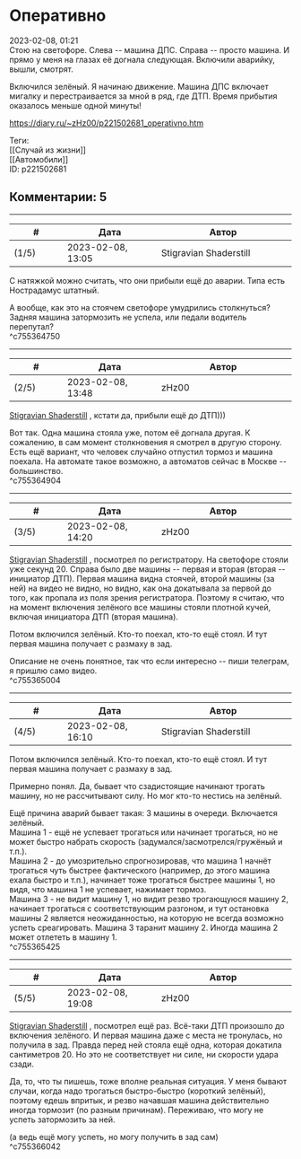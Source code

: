 Оперативно
==========

  
2023-02-08, 01:21  
 Стою на светофоре. Слева -- машина ДПС. Справа -- просто машина. И прямо у меня на глазах её догнала следующая. Включили аварийку, вышли, смотрят.   
   
 Включился зелёный. Я начинаю движение. Машина ДПС включает мигалку и перестраивается за мной в ряд, где ДТП. Время прибытия оказалось меньше одной минуты!   
  
<https://diary.ru/~zHz00/p221502681_operativno.htm>  
  
Теги:  
[[Случай из жизни]]  
[[Автомобили]]  
ID: p221502681  


Комментарии: 5
--------------

  


---



|         #         |              Дата              |                     Автор                     |           ID           |
| --- | --- | --- | --- |
| (1/5) | 2023-02-08, 13:05 | Stigravian Shaderstill | c755364750 |

  
 С натяжкой можно считать, что они прибыли ещё до аварии. Типа есть Нострадамус штатный.   
   
 А вообще, как это на стоячем светофоре умудрились столкнуться? Задняя машина затормозить не успела, или педали водитель перепутал?   
 ^c755364750

---



|         #         |              Дата              |                     Автор                     |           ID           |
| --- | --- | --- | --- |
| (2/5) | 2023-02-08, 13:48 | zHz00 | c755364904 |

  
  [Stigravian Shaderstill](https://stigravian.diary.ru "Science, Death, Rock-n-Roll")  , кстати да, прибыли ещё до ДТП)))   
   
 Вот так. Одна машина стояла уже, потом её догнала другая. К сожалению, в сам момент столкновения я смотрел в другую сторону. Есть ещё вариант, что человек случайно отпустил тормоз и машина поехала. На автомате такое возможно, а автоматов сейчас в Москве -- большинство.   
 ^c755364904

---



|         #         |              Дата              |                     Автор                     |           ID           |
| --- | --- | --- | --- |
| (3/5) | 2023-02-08, 14:20 | zHz00 | c755365004 |

  
  [Stigravian Shaderstill](https://stigravian.diary.ru "Science, Death, Rock-n-Roll")  , посмотрел по регистратору. На светофоре стояли уже секунд 20. Справа было две машины -- первая и вторая (вторая -- инициатор ДТП). Первая машина видна стоячей, второй машины (за ней) на видео не видно, но видно, как она докатывала за первой до того, как пропала из поля зрения регистратора. Поэтому я считаю, что на момент включения зелёного все машины стояли плотной кучей, включая инициатора ДТП (вторая машина).   
   
 Потом включился зелёный. Кто-то поехал, кто-то ещё стоял. И тут первая машина получает с размаху в зад.   
   
 Описание не очень понятное, так что если интересно -- пиши телеграм, я пришлю само видео.   
 ^c755365004

---



|         #         |              Дата              |                     Автор                     |           ID           |
| --- | --- | --- | --- |
| (4/5) | 2023-02-08, 16:10 | Stigravian Shaderstill | c755365425 |

  
  Потом включился зелёный. Кто-то поехал, кто-то ещё стоял. И тут первая машина получает с размаху в зад.    
   
 Примерно понял. Да, бывает что сзадистоящие начинают трогать машину, но не рассчитывают силу. Но мог кто-то нестись на зелёный.   
   
 Ещё причина аварий бывает такая: 3 машины в очереди. Включается зелёный.   
 Машина 1 - ещё не успевает трогаться или начинает трогаться, но не может быстро набрать скорость (задумался/засмотрелся/гружёный и т.п.).   
 Машина 2 - до умозрительно спрогнозировав, что машина 1 начнёт трогаться чуть быстрее фактического (например, до этого машина ехала быстро и т.п.), начинает тоже трогаться быстрее машины 1, но видя, что машина 1 не успевает, нажимает тормоз.   
 Машина 3 - не видит машину 1, но видит резво трогающуюся машину 2, начинает трогаться с соответствующим разгоном, и тут остановка машины 2 является неожиданностью, на которую не всегда возможно успеть среагировать. Машина 3 таранит машину 2. Иногда машина 2 может отлететь в машину 1.   
 ^c755365425

---



|         #         |              Дата              |                     Автор                     |           ID           |
| --- | --- | --- | --- |
| (5/5) | 2023-02-08, 19:08 | zHz00 | c755366042 |

  
  [Stigravian Shaderstill](https://stigravian.diary.ru "Science, Death, Rock-n-Roll")  , посмотрел ещё раз. Всё-таки ДТП произошло до включения зелёного. И первая машина даже с места не тронулась, но получила в зад. Правда перед ней стояла ещё одна, которая докатила сантиметров 20. Но это не соответствует ни силе, ни скорости удара сзади.   
   
 Да, то, что ты пишешь, тоже вполне реальная ситуация. У меня бывают случаи, когда надо трогаться быстро-быстро (короткий зелёный), поэтому едешь впритык, и резво начавшая машина действительно иногда тормозит (по разным причинам). Переживаю, что могу не успеть затормозить за ней.   
   
 (а ведь ещё могу успеть, но могу получить в зад сам)   
 ^c755366042